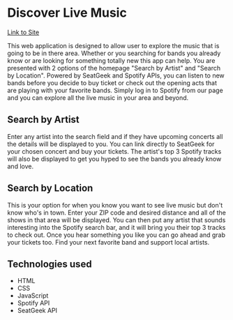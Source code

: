 # Discover Live Music

[Link to Site](https://seliades.github.io/Discover-live-music/)

This web application is designed to allow user to explore the music that is going to be in there area. Whether or you searching for bands you already know or are looking for something totally new this app can help. You are presented with 2 options of the homepage "Search by Artist" and "Search by Location". Powered by SeatGeek and Spotify APIs, you can listen to new bands before you decide to buy ticket or check out the opening acts that are playing with your favorite bands. Simply log in to Spotify from our page and you can explore all the live music in your area and beyond.

## Search by Artist
Enter any artist into the search field and if they have upcoming concerts all the details will be displayed to you. You can link directly to SeatGeek for your chosen concert and buy your tickets. The artist's top 3 Spotify tracks will also be displayed to get you hyped to see the bands you already know and love.

## Search by Location
This is your option for when you know you want to see live music but don't know who's in town. Enter your ZIP code and desired distance and all of the shows in that area will be displayed. You can then put any artist that sounds interesting into the Spotify search bar, and it will bring you their top 3 tracks to check out. Once you hear something you like you can go ahead and grab your tickets too. Find your next favorite band and support local artists. 

## Technologies used
* HTML
* CSS
* JavaScript
* Spotify API
* SeatGeek API
